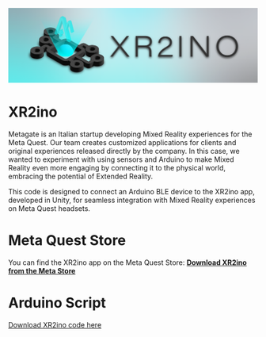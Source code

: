 ![XR2ino Application](https://github.com/TheMetagate/XR2ino_Tutorial/blob/main/Assets/Images/HeroCover_XR2ino.png)

# XR2ino

Metagate is an Italian startup developing Mixed Reality experiences for the Meta Quest. Our team creates customized applications for clients and original experiences released directly by the company. In this case, we wanted to experiment with using sensors and Arduino to make Mixed Reality even more engaging by connecting it to the physical world, embracing the potential of Extended Reality.

This code is designed to connect an Arduino BLE device to the XR2ino app, developed in Unity, for seamless integration with Mixed Reality experiences on Meta Quest headsets.

# Meta Quest Store

You can find the XR2ino app on the Meta Quest Store:
[**Download XR2ino from the Meta Store**](https://discover.themetagate.it/en/pages/xr2ino)

# Arduino Script

[Download XR2ino code here](https://github.com/TheMetagate/XR2ino_Tutorial/blob/main/Assets/Arduino/Script/XR2ino.ino)
